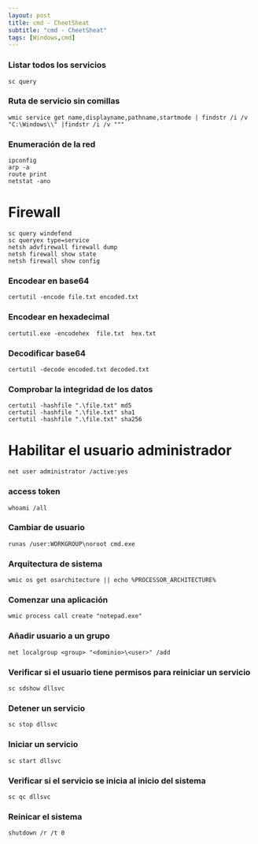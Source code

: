 ```yaml
---
layout: post
title: cmd - CheetSheat
subtitle: "cmd - CheetSheat"
tags: [Windows,cmd]
---
```


### Listar todos los servicios

```
sc query
```

### Ruta de servicio sin comillas

```
wmic service get name,displayname,pathname,startmode | findstr /i /v "C:\Windows\\" |findstr /i /v """
```

### Enumeración de la red

```
ipconfig
arp -a
route print
netstat -ano
```

# Firewall

```
sc query windefend
sc queryex type=service
netsh advfirewall firewall dump
netsh firewall show state
netsh firewall show config
```

### Encodear en base64

```
certutil -encode file.txt encoded.txt
```

### Encodear en hexadecimal

```
certutil.exe -encodehex  file.txt  hex.txt
```

### Decodificar base64

```
certutil -decode encoded.txt decoded.txt
```

### Comprobar la integridad de los datos

```
certutil -hashfile ".\file.txt" md5
certutil -hashfile ".\file.txt" sha1
certutil -hashfile ".\file.txt" sha256
```


# Habilitar el usuario administrador

```
net user administrator /active:yes
```

### access token

```
whoami /all
```

### Cambiar de usuario

```
runas /user:WORKGROUP\noroot cmd.exe
```

### Arquitectura de sistema

```
wmic os get osarchitecture || echo %PROCESSOR_ARCHITECTURE%
```

### Comenzar una aplicación

```
wmic process call create "notepad.exe"
```


### Añadir usuario a un grupo

```
net localgroup <group> "<dominio>\<user>" /add
```

### Verificar si el usuario tiene permisos para reiniciar un servicio

```
sc sdshow dllsvc
```

### Detener un servicio

```
sc stop dllsvc
```

### Iniciar un servicio

```
sc start dllsvc
```

### Verificar si el servicio se inicia al inicio del sistema

```
sc qc dllsvc
```

### Reinicar el sistema

```
shutdown /r /t 0
```
